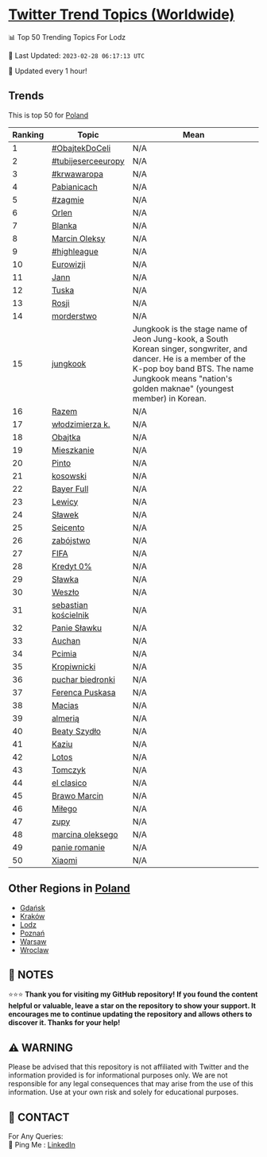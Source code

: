 [Twitter Trend Topics (Worldwide)](https://github.com/ErcinDedeoglu/Twitter-Trend-Topics)
==========


📊 Top 50 Trending Topics For Lodz

📆 Last Updated: `2023-02-28 06:17:13 UTC`

🔧 Updated every 1 hour!


## Trends

This is top 50 for [Poland](</Poland>)

| Ranking | Topic | Mean |
| ------- | ------------ | ------------ |
| 1 | [#ObajtekDoCeli](http://twitter.com/search?q=%23ObajtekDoCeli) | N/A |
| 2 | [#tubijeserceeuropy](http://twitter.com/search?q=%23tubijeserceeuropy) | N/A |
| 3 | [#krwawaropa](http://twitter.com/search?q=%23krwawaropa) | N/A |
| 4 | [Pabianicach](http://twitter.com/search?q=Pabianicach) | N/A |
| 5 | [#zagmie](http://twitter.com/search?q=%23zagmie) | N/A |
| 6 | [Orlen](http://twitter.com/search?q=Orlen) | N/A |
| 7 | [Blanka](http://twitter.com/search?q=Blanka) | N/A |
| 8 | [Marcin Oleksy](http://twitter.com/search?q=Marcin+Oleksy) | N/A |
| 9 | [#highleague](http://twitter.com/search?q=%23highleague) | N/A |
| 10 | [Eurowizji](http://twitter.com/search?q=Eurowizji) | N/A |
| 11 | [Jann](http://twitter.com/search?q=Jann) | N/A |
| 12 | [Tuska](http://twitter.com/search?q=Tuska) | N/A |
| 13 | [Rosji](http://twitter.com/search?q=Rosji) | N/A |
| 14 | [morderstwo](http://twitter.com/search?q=morderstwo) | N/A |
| 15 | [jungkook](http://twitter.com/search?q=jungkook) | Jungkook is the stage name of Jeon Jung-kook, a South Korean singer, songwriter, and dancer. He is a member of the K-pop boy band BTS. The name Jungkook means "nation's golden maknae" (youngest member) in Korean. |
| 16 | [Razem](http://twitter.com/search?q=Razem) | N/A |
| 17 | [włodzimierza k.](http://twitter.com/search?q=w%c5%82odzimierza+k.) | N/A |
| 18 | [Obajtka](http://twitter.com/search?q=Obajtka) | N/A |
| 19 | [Mieszkanie](http://twitter.com/search?q=Mieszkanie) | N/A |
| 20 | [Pinto](http://twitter.com/search?q=Pinto) | N/A |
| 21 | [kosowski](http://twitter.com/search?q=kosowski) | N/A |
| 22 | [Bayer Full](http://twitter.com/search?q=Bayer+Full) | N/A |
| 23 | [Lewicy](http://twitter.com/search?q=Lewicy) | N/A |
| 24 | [Sławek](http://twitter.com/search?q=S%c5%82awek) | N/A |
| 25 | [Seicento](http://twitter.com/search?q=Seicento) | N/A |
| 26 | [zabójstwo](http://twitter.com/search?q=zab%c3%b3jstwo) | N/A |
| 27 | [FIFA](http://twitter.com/search?q=FIFA) | N/A |
| 28 | [Kredyt 0%](http://twitter.com/search?q=Kredyt+0%25) | N/A |
| 29 | [Sławka](http://twitter.com/search?q=S%c5%82awka) | N/A |
| 30 | [Weszło](http://twitter.com/search?q=Wesz%c5%82o) | N/A |
| 31 | [sebastian kościelnik](http://twitter.com/search?q=sebastian+ko%c5%9bcielnik) | N/A |
| 32 | [Panie Sławku](http://twitter.com/search?q=Panie+S%c5%82awku) | N/A |
| 33 | [Auchan](http://twitter.com/search?q=Auchan) | N/A |
| 34 | [Pcimia](http://twitter.com/search?q=Pcimia) | N/A |
| 35 | [Kropiwnicki](http://twitter.com/search?q=Kropiwnicki) | N/A |
| 36 | [puchar biedronki](http://twitter.com/search?q=puchar+biedronki) | N/A |
| 37 | [Ferenca Puskasa](http://twitter.com/search?q=Ferenca+Puskasa) | N/A |
| 38 | [Macias](http://twitter.com/search?q=Macias) | N/A |
| 39 | [almerią](http://twitter.com/search?q=almeri%c4%85) | N/A |
| 40 | [Beaty Szydło](http://twitter.com/search?q=Beaty+Szyd%c5%82o) | N/A |
| 41 | [Kaziu](http://twitter.com/search?q=Kaziu) | N/A |
| 42 | [Lotos](http://twitter.com/search?q=Lotos) | N/A |
| 43 | [Tomczyk](http://twitter.com/search?q=Tomczyk) | N/A |
| 44 | [el clasico](http://twitter.com/search?q=el+clasico) | N/A |
| 45 | [Brawo Marcin](http://twitter.com/search?q=Brawo+Marcin) | N/A |
| 46 | [Miłego](http://twitter.com/search?q=Mi%c5%82ego) | N/A |
| 47 | [zupy](http://twitter.com/search?q=zupy) | N/A |
| 48 | [marcina oleksego](http://twitter.com/search?q=marcina+oleksego) | N/A |
| 49 | [panie romanie](http://twitter.com/search?q=panie+romanie) | N/A |
| 50 | [Xiaomi](http://twitter.com/search?q=Xiaomi) | N/A |



## Other Regions in [Poland](</Poland>)

* [Gdańsk](</Poland/Gdańsk.md>)
* [Kraków](</Poland/Kraków.md>)
* [Lodz](</Poland/Lodz.md>)
* [Poznań](</Poland/Poznań.md>)
* [Warsaw](</Poland/Warsaw.md>)
* [Wroclaw](</Poland/Wroclaw.md>)



## 📝 NOTES

⭐⭐⭐ **Thank you for visiting my GitHub repository! If you found the content helpful or valuable, leave a star on the repository to show your support. It encourages me to continue updating the repository and allows others to discover it. Thanks for your help!**


## ⚠️ WARNING

Please be advised that this repository is not affiliated with Twitter and the information provided is for informational purposes only. We are not responsible for any legal consequences that may arise from the use of this information. Use at your own risk and solely for educational purposes.


## 📨 CONTACT

 For Any Queries:  
            🏓 Ping Me : [LinkedIn](https://www.linkedin.com/in/ercindedeoglu/)
